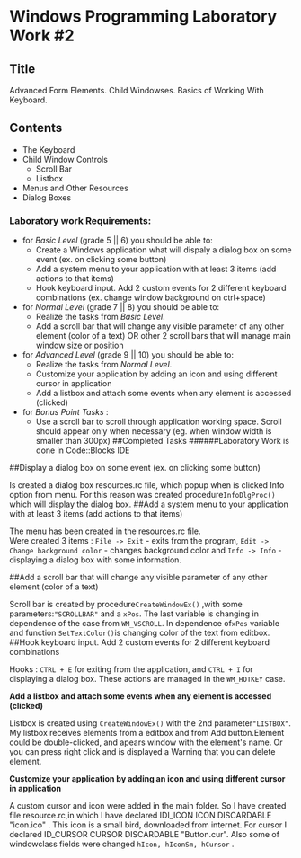 # Windows Programming Laboratory Work #2

## Title
Advanced Form Elements. Child Windowses. Basics of Working With Keyboard.

## Contents
* The Keyboard
* Child Window Controls
  * Scroll Bar
  * Listbox
* Menus and Other Resources
* Dialog Boxes

### Laboratory work Requirements:
  - for _Basic Level_ (grade 5 || 6) you should be able to:
    * Create a Windows application what will dispaly a dialog box on some event (ex. on clicking some button)
    * Add a system menu to your application with at least 3 items (add actions to that items)
    * Hook keyboard input. Add 2 custom events for 2 different keyboard combinations (ex. change window background on ctrl+space) 
  - for _Normal Level_ (grade 7 || 8) you should be able to:
    * Realize the tasks from _Basic Level_.
    * Add a scroll bar that will change any visible parameter of any other element (color of a text) OR other 2 scroll bars that will manage main window size or position
  - for _Advanced Level_ (grade 9 || 10) you should be able to:
    * Realize the tasks from _Normal Level_.
    * Customize your application by adding an icon and using different cursor in application
    * Add a listbox and attach some events when any element is accessed (clicked)
  - for _Bonus Point Tasks_ :
    * Use a scroll bar to scroll through application working space. Scroll should appear only when necessary (eg. when window width is smaller than 300px)
##Completed Tasks
######Laboratory Work is done in Code::Blocks IDE

  ##Display a dialog box on some event (ex. on clicking some button)

Is created a dialog box resources.rc file, which popup when is clicked Info option from menu. 
For this reason was created procedure`InfoDlgProc()` which will display the dialog box.
  ##Add a system menu to your application with at least 3 items (add actions to that items)

The menu has been created in the resources.rc file. <br> Were created 3 items : `File -> Exit` - exits from the program, `Edit -> Change background color` - changes background color and `Info -> Info` - displaying a dialog box with some information.

  ##Add a scroll bar that will change any visible parameter of any other element (color of a text)

Scroll bar is created by procedure`CreateWindowEx()` ,with some parameters:`"SCROLLBAR"` and a `xPos`. The last variable is changing in dependence of the case from `WM_VSCROLL`. In dependence of`xPos` variable and function `SetTextColor()`is changing color of the text from editbox.
  ##Hook keyboard input. Add 2 custom events for 2 different keyboard combinations

Hooks : `CTRL + E` for exiting from the application, and `CTRL + I` for displaying a dialog box. These actions are managed in the `WM_HOTKEY` case.

  **Add a listbox and attach some events when any element is accessed (clicked)**

Listbox is created using `CreateWindowEx()`  with the 2nd parameter`"LISTBOX"`. My listbox receives elements from a editbox and from Add button.Element could be double-clicked, and apears window with the element's name. Or you can press right click and is displayed a Warning that you can delete element.

  **Customize your application by adding an icon and using different cursor in application**

A custom cursor and icon were added in the main folder. So I have created file resource.rc,in which I have declared IDI\_ICON ICON DISCARDABLE "icon.ico" . This icon is a small bird, downloaded from internet. For cursor I declared ID\_CURSOR CURSOR DISCARDABLE "Button.cur". Also some of windowclass fields were changed `hIcon, hIconSm, hCursor` .

